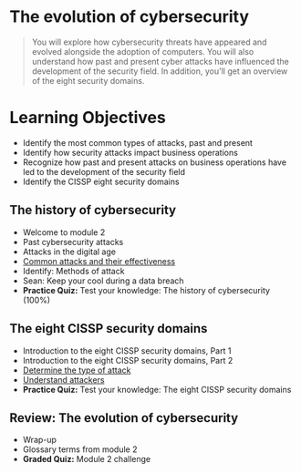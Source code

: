 # The evolution of cybersecurity
> You will explore how cybersecurity threats have appeared and evolved alongside the adoption of computers. You will also understand how past and present cyber attacks have influenced the development of the security field. In addition, you'll get an overview of the eight security domains.
# Learning Objectives
- Identify the most common types of attacks, past and present
- Identify how security attacks impact business operations
- Recognize how past and present attacks on business operations have led to the development of the security field
- Identify the CISSP eight security domains
## The history of cybersecurity
- Welcome to module 2
- Past cybersecurity attacks
- Attacks in the digital age
- [Common attacks and their effectiveness](https://github.com/KailaniBailey/Google-Cybersecurity-Professional-Certificate/tree/main/Course%201:%20Foundations%20of%20cybersecurity/Week%202:%20The%20evolution%20of%20cybersecurity/Common%20attacks%20and%20their%20effectiveness)
- Identify: Methods of attack
- Sean: Keep your cool during a data breach
- **Practice Quiz:** Test your knowledge: The history of cybersecurity (100%)
## The eight CISSP security domains
- Introduction to the eight CISSP security domains, Part 1
- Introduction to the eight CISSP security domains, Part 2
- [Determine the type of attack](https://github.com/KailaniBailey/Google-Cybersecurity-Professional-Certificate/tree/main/Course%201%3A%20Foundations%20of%20cybersecurity/Week%202%3A%20The%20evolution%20of%20cybersecurity/Determine%20the%20type%20of%20attack)
- [Understand attackers](https://github.com/KailaniBailey/Google-Cybersecurity-Professional-Certificate/tree/main/Course%201:%20Foundations%20of%20cybersecurity/Week%202:%20The%20evolution%20of%20cybersecurity/Understand%20attackers)
- **Practice Quiz:** Test your knowledge: The eight CISSP security domains
## Review: The evolution of cybersecurity
- Wrap-up
- Glossary terms from module 2
- **Graded Quiz:** Module 2 challenge
